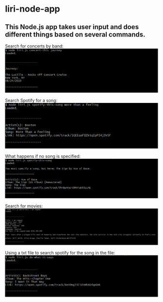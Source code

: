 # liri-node-app
 ## This Node.js app takes user input and does different things based on several commands.
Search for concerts by band: 
![alt text](images/concert-this.PNG)


Search Spotify for a song:
![alt text](images/spotify-this-song.PNG)


What happens if no song is specified:
![alt text](images/spotify-this-song-no-param.PNG)


Search for movies:
![alt text](images/movie-this.PNG)


Using a txt file to search spotify for the song in the file:
![alt text](images/do-what-it-says.PNG)

